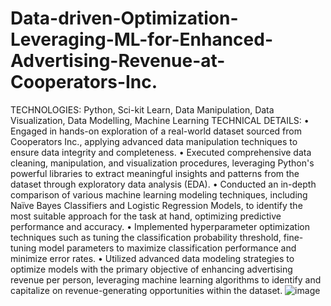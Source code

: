 # Data-driven-Optimization-Leveraging-ML-for-Enhanced-Advertising-Revenue-at-Cooperators-Inc.
TECHNOLOGIES: Python, Sci-kit Learn, Data Manipulation, Data Visualization, Data Modelling, Machine Learning
TECHNICAL DETAILS:
•	Engaged in hands-on exploration of a real-world dataset sourced from Cooperators Inc., applying advanced data manipulation techniques to ensure data integrity and completeness.
•	Executed comprehensive data cleaning, manipulation, and visualization procedures, leveraging Python's powerful libraries to extract meaningful insights and patterns from the dataset through exploratory data analysis (EDA).
•	Conducted an in-depth comparison of various machine learning modeling techniques, including Naïve Bayes Classifiers and Logistic Regression Models, to identify the most suitable approach for the task at hand, optimizing predictive performance and accuracy.
•	Implemented hyperparameter optimization techniques such as tuning the classification probability threshold, fine-tuning model parameters to maximize classification performance and minimize error rates.
•	Utilized advanced data modeling strategies to optimize models with the primary objective of enhancing advertising revenue per person, leveraging machine learning algorithms to identify and capitalize on revenue-generating opportunities within the dataset.
![image](https://github.com/sgunpreetsandhu01/Data-driven-Optimization-Leveraging-ML-for-Enhanced-Advertising-Revenue-at-Cooperators-Inc./assets/62554005/89e8009a-3c99-4ea9-9a42-07b0b7156eec)
